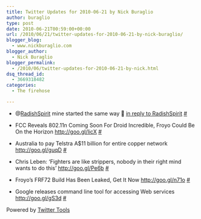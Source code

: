 ```yaml
---
title: Twitter Updates for 2010-06-21 by Nick Buraglio
author: buraglio
type: post
date: 2010-06-21T00:59:00+00:00
url: /2010/06/21/twitter-updates-for-2010-06-21-by-nick-buraglio/
blogger_blog:
  - www.nickburaglio.com
blogger_author:
  - Nick Buraglio
blogger_permalink:
  - /2010/06/twitter-updates-for-2010-06-21-by-nick.html
dsq_thread_id:
  - 3669318482
categories:
  - The firehose

---
```

</p> 

  * @[RadishSpirit][1] mine started the same way 🙂 [in reply to RadishSpirit][2] [#][3] 


  * FCC Reveals 802.11n Coming Soon For Droid Incredible, Froyo Could Be On the Horizon <a href="http://goo.gl/IicX" rel="nofollow">http://goo.gl/IicX</a> [#][4] 


  * Australia to pay Telstra A$11 billion for entire copper network <a href="http://goo.gl/guqD" rel="nofollow">http://goo.gl/guqD</a> [#][5] 


  * Chris Leben: &#8216;Fighters are like strippers, nobody in their right mind wants to do this&#8217; <a href="http://goo.gl/Pe6b" rel="nofollow">http://goo.gl/Pe6b</a> [#][6] 


  * Froyo’s FRF72 Build Has Been Leaked, Get It Now <a href="http://goo.gl/n71o" rel="nofollow">http://goo.gl/n71o</a> [#][7] 


  * Google releases command line tool for accessing Web services <a href="http://goo.gl/gS3d" rel="nofollow">http://goo.gl/gS3d</a> [#][8] 
</ul> 



Powered by [Twitter Tools][9]

 [1]: http://twitter.com/RadishSpirit
 [2]: http://twitter.com/RadishSpirit/statuses/16621346865
 [3]: http://twitter.com/buraglio/statuses/16626042418
 [4]: http://twitter.com/buraglio/statuses/16644330955
 [5]: http://twitter.com/buraglio/statuses/16644400762
 [6]: http://twitter.com/buraglio/statuses/16644415187
 [7]: http://twitter.com/buraglio/statuses/16656493731
 [8]: http://twitter.com/buraglio/statuses/16656494621
 [9]: http://alexking.org/projects/wordpress